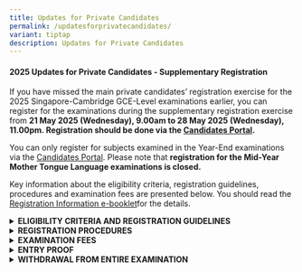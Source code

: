 ```yaml
---
title: Updates for Private Candidates
permalink: /updatesforprivatecandidates/
variant: tiptap
description: Updates for Private Candidates
---
```

<h4><strong>2025 Updates for Private Candidates - Supplementary Registration</strong></h4>
<p>If you have missed the main private candidates’ registration exercise
for the 2025 Singapore-Cambridge GCE-Level examinations earlier, you can
register for the examinations during the supplementary registration exercise
from <strong>21 May 2025 (Wednesday), 9.00am to 28 May 2025 (Wednesday), 11.00pm. Registration should be done via the <a href="https://myexams.seab.gov.sg/auth/login" rel="noopener noreferrer nofollow" target="_blank">Candidates Portal</a>.</strong>
</p>
<p>You can only register for subjects examined in the Year-End examinations
via the <a href="https://myexams.seab.gov.sg/auth/login" rel="noopener noreferrer nofollow" target="_blank">Candidates Portal</a>.
Please note that <strong>registration for the Mid-Year Mother Tongue Language examinations is closed.</strong>
</p>
<p>Key information about the eligibility criteria, registration guidelines,
procedures and examination fees are presented below. You should read the
<a href="https://go.gov.sg/registration-information-for-private-candidates" rel="noopener noreferrer nofollow" target="_blank">Registration Information e-booklet</a>for the details.</p>
<div data-type="detailGroup" class="isomer-accordion isomer-accordion-white">
<details class="isomer-details">
<summary><strong>ELIGIBILITY CRITERIA AND REGISTRATION GUIDELINES</strong>
</summary>
<div data-type="detailsContent" class="isomer-details-content">
<p>The minimum age requirements and maximum number of subjects allowed for
each examination level are:</p>
<table style="minWidth: 75px">
<colgroup>
<col>
<col>
<col>
</colgroup>
<tbody>
<tr>
<td rowspan="1" colspan="1">
<p><strong>Examination Level</strong>
</p>
</td>
<td rowspan="1" colspan="1">
<p><strong>Minimum Age Required as at 1<sup>st</sup>&nbsp;January of the examination year</strong>
</p>
</td>
<td rowspan="1" colspan="1">
<p><strong>Maximum Number of Subjects Allowed</strong>
</p>
</td>
</tr>
<tr>
<td rowspan="1" colspan="1">
<p>GCE N(A)- and N(T)- Level</p>
</td>
<td rowspan="1" colspan="1">
<p>15</p>
</td>
<td rowspan="1" colspan="1">
<p>9</p>
</td>
</tr>
<tr>
<td rowspan="1" colspan="1">
<p>GCE O-Level</p>
</td>
<td rowspan="1" colspan="1">
<p>15</p>
</td>
<td rowspan="1" colspan="1">
<p>9</p>
</td>
</tr>
<tr>
<td rowspan="1" colspan="1">
<p>GCE A-Level</p>
</td>
<td rowspan="1" colspan="1">
<p>17</p>
</td>
<td rowspan="1" colspan="1">
<p>·&nbsp;&nbsp;&nbsp;&nbsp;&nbsp;&nbsp; 5 H1 subjects and 3 H2 subjects;
or</p>
<p>·&nbsp;&nbsp;&nbsp;&nbsp;&nbsp;&nbsp;&nbsp; 3 H1 subjects and 4 H2 subjects</p>
</td>
</tr>
</tbody>
</table>
<p>Please note the following guidelines:</p>
<ul data-tight="true" class="tight">
<li>
<p>For school candidates studying in Government/ Government-Aided/ Independent/
Specialised schools, you cannot register as a private candidate.</p>
</li>
</ul>
<p></p>
<ul data-tight="true" class="tight">
<li>
<p>For private candidates, you are allowed to register for more than one
GCE-Level examinations (e.g. GCE O-Level and A-Level). However, you <strong>cannot </strong>register
for both the GCE-Level examinations and admission tests i.e. Admission
Exercise for International Students (AEIS) and School Placement Exercise
for Returning Singaporeans-Secondary (SPERS-Sec) in the same examination
year.</p>
</li>
</ul>
<p></p>
<ul data-tight="true" class="tight">
<li>
<p>While most subjects in the national examinations do not have a pre-requisite
criteria, there are certain subjects with their specific eligibility criteria.
Please refer to the <a href="https://go.gov.sg/registration-information-for-private-candidates" rel="noopener nofollow" target="_blank">Registration Information e-booklet</a>.</p>
</li>
</ul>
<p></p>
<ul data-tight="true" class="tight">
<li>
<p>You must read the following documents before you register for the examinations:
<br>
<br>1. <a href="https://go.gov.sg/registration-information-for-private-candidates" rel="noopener nofollow" target="_blank">Registration Information e-booklet</a> contains
information such as subjects / papers, examination fees, etc.</p>
<p></p>
<p>2. <a href="https://go.gov.sg/seab-rulesandregulations-secondary" rel="noopener nofollow" target="_blank">Examination Rules and Regulations for GCE N(A), N(T) and O-Level candidates</a>,
<a href="https://go.gov.sg/seab-rulesandregulations-gce-a-level" rel="noopener nofollow" target="_blank">Examination Rules and Regulations for GCE A-Level candidates</a>
<br>
<br>3. <a href="https://file.go.gov.sg/guideonexamregistration.pdf" rel="noopener nofollow" target="_blank">Candidates Portal guide on examination registration</a>
</p>
</li>
</ul>
</div>
</details>
<details class="isomer-details">
<summary><strong>REGISTRATION PROCEDURES</strong>
</summary>
<div data-type="detailsContent" class="isomer-details-content">
<p><strong>For Singaporean/ Singapore Permanent Residents/ Foreign Identification Number (FIN) holders)</strong>
</p>
<p>If you are a Singaporean or a Singapore Permanent Resident or a FIN holder
using FIN Identification Number, you <strong>must </strong>register for
the examination with your Singpass credentials in the <a href="https://myexams.seab.gov.sg/auth/login" rel="noopener nofollow" target="_blank">Candidates Portal</a>.</p>
<p>You may refer to the <a href="https://go.gov.sg/cpaccountcreationguidesingpassusers" rel="noopener nofollow" target="_blank">guide for Singpass users</a>&nbsp;for
the steps to register for the examinations.
<br>
</p>
<p>Please ensure that your Singpass is activated before the start of registration.
Please visit the&nbsp;<a href="https://www.singpass.gov.sg/home/ui/login" rel="noopener nofollow" target="_blank">Singpass website</a>&nbsp;for
details on how to register or activate your Singpass account. Please cater
sufficient time for these activities to prevent delays in registration.</p>
<p></p>
<p><strong>For Foreign passport holders</strong>
</p>
<p>If you are using a foreign passport number to register for the examination,
please create an account in the <a href="https://myexams.seab.gov.sg/auth/login" rel="noopener nofollow" target="_blank">Candidates Portal</a>.</p>
<p>You may refer to the <a href="https://go.gov.sg/cpaccountcreationguidenonsingpassusers" rel="noopener nofollow" target="_blank">guide for non-Singpass users</a>&nbsp;for
the steps to create an account and register for the examinations.</p>
</div>
</details>
<details class="isomer-details">
<summary><strong>EXAMINATION FEES</strong>
</summary>
<div data-type="detailsContent" class="isomer-details-content">
<p><strong>Fees payable</strong>
</p>
<p>The examination fees for this year’s subjects can be found in the <a href="https://go.gov.sg/registration-information-for-private-candidates" rel="noopener nofollow" target="_blank">Registration Information e-booklet</a>.
All fees are inclusive of GST at the prevailing rate.
<br>
</p>
<p>The examination fees are dependent on the subjects you are registering
for and your citizenship status at the point of registration. Your examination
fees will not be refunded if your citizenship status is changed after your
registration.
<br>
</p>
<p>Please ensure that you provide correct citizenship information during
registration. Candidates will be required to pay for the differences in
the registration fees if incorrect information is provided.
<br>
</p>
<p>A late registration fee of $75.00 (inclusive of GST) per examination level
will be charged for all registration made during this supplementary registration
exercise.</p>
<p>
<br><strong>Mode of payment</strong>
</p>
<p>You should pay your examination fees via a credit/debit card or PayNow
in the&nbsp;<a href="https://myexams.seab.gov.sg/auth/login" rel="noopener nofollow" target="_blank">Candidates Portal</a>&nbsp;before
the registration deadline of <strong>28 May 2025, 11:00 pm</strong>. You
will not be registered for the examinations if payment is made after this
deadline.</p>
<p></p>
<p>You cannot use the funds in your Edusave account and Post-Secondary Education
Account (PSEA)&nbsp;to pay for the&nbsp;examination fees<strong>.</strong>
</p>
</div>
</details>
<details class="isomer-details">
<summary><strong>ENTRY PROOF</strong>
</summary>
<div data-type="detailsContent" class="isomer-details-content">
<p><strong>Entry Proof for Mid-Year and Year-End Examinations</strong>
</p>
<p>Please refer to the <a href="https://www.seab.gov.sg/important-dates-for-candidates/" rel="noopener nofollow" target="_blank">important dates for candidates</a> for
the timelines in which you would receive the Entry Proof.
<br>
</p>
<p>You may be posted to different examination centres for the different Mode
of Assessment (MOA) examinations i.e. Oral, Science Practical, Written
examinations. As such, it is important to check the venue indicated in
your Entry Proof before the examinations.
<br>
</p>
<p>If you have registered for the Science Practical examinations, please
note that the venues and reporting timings are not indicated on your Entry
Proof as the information will only be made available at least 7 days before
each of your examinations via email. Please refer below for more information.
<br>
<br>If you have registered for the Science Practical examinations, please
note that the venues and reporting timings are not indicated on your Entry
Proof as the information will only be made available at least 7 days before
each of your examinations via email. Please refer below for more information.</p>
<p></p>
<p>You may refer to the <a href="https://file.go.gov.sg/guideonexamregistration.pdf" rel="noopener nofollow" target="_blank">guide on examination registration</a> for
the steps to retrieve their Entry Proof from the system.</p>
<p></p>
<p><strong>Please print your Entry Proof as you are required to bring it for your examinations for attendance verification.</strong>
</p>
<p></p>
<p><strong>Science Practical Examination Schedule</strong>
</p>
<p>The assigned examination centre and reporting time for your Science Practical
examination will be communicated to you <strong>at least</strong>  <strong>7 days</strong> before
the examinations via email. Please ensure that your email address is valid
to receive the email.</p>
<p></p>
<p>Please contact <a href="https://form.gov.sg/5dc02f345f93b5001904159d" rel="noopener nofollow" target="_blank">SEAB</a> if
you have not received the examination schedules <strong>7 days before your Science Practical examination date.</strong>
</p>
<p></p>
<p><strong>Subject amendments</strong>
</p>
<p>All amendments of subjects (including deleting of subjects) must be made
through the <a href="https://myexams.seab.gov.sg/auth/login" rel="noopener nofollow" target="_blank">Candidates Portal</a> by <strong>28 May 2025, 11.00pm.</strong>
</p>
<p></p>
<p>Amendment requests via email or phone call will not be accepted.</p>
<p>An amendment fee of $30 (inclusive of GST) per subject is payable if you
have paid your examination fees or after the registration deadline of <strong>28 May 2025, 11.00pm</strong>.
This excludes the fee for each of your added subjects. The fees for the
added subjects are inclusive of GST.</p>
</div>
</details>
<details class="isomer-details">
<summary><strong>WITHDRAWAL FROM ENTIRE EXAMINATION</strong>
</summary>
<div data-type="detailsContent" class="isomer-details-content">
<p>All applications for withdrawals must be made through the&nbsp;<a href="https://myexams.seab.gov.sg/auth/login" rel="noopener nofollow" target="_blank">Candidates Portal</a>&nbsp;by&nbsp;<strong>1 September 2025</strong>.&nbsp;&nbsp;Withdrawal
requests made after&nbsp;<strong>this date</strong>&nbsp;will not be considered
and candidates will receive an Absent grade for the subjects they did not
sit for.</p>
<p></p>
<p><strong>Withdrawal with refund of the subject fees</strong>
</p>
<p>a)&nbsp;&nbsp;&nbsp;&nbsp;&nbsp; A 50% refund of the subject fees paid
will be provided if your withdrawal request is submitted to SEAB by <strong>25 June 2025</strong>, <strong>11.00pm</strong>  <strong>and you have not sat for any component of the registered subjects that you are withdrawing from.</strong>
</p>
<p></p>
<p>b)&nbsp;&nbsp;&nbsp;&nbsp;&nbsp; A 100% refund of the subject fees paid
will be provided if you have been admitted to a tertiary Institution after
registration and your withdrawal request is submitted via the <a href="https://myexams.seab.gov.sg/auth/login" rel="noopener nofollow" target="_blank">Candidates Portal</a> with
the supporting documents confirming your tertiary admission by <strong>25 June 2025, 11:00pm</strong>.
The letter of acceptance from tertiary institutions for admission to a
full-time course must be issued within the year 2025 and dated after the
date you have registered for examination.</p>
<p></p>
<p>Please note that late registration fee and subject amendment fees are
non-refundable. You will receive your refund approximately one month after
your withdrawal request has been approved by SEAB.</p>
</div>
</details>
</div>
<p></p>